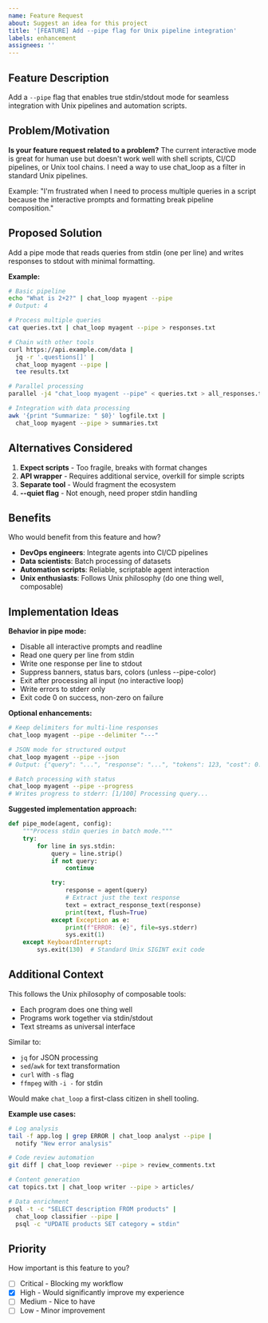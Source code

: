 ```yaml
---
name: Feature Request
about: Suggest an idea for this project
title: '[FEATURE] Add --pipe flag for Unix pipeline integration'
labels: enhancement
assignees: ''
---
```


## Feature Description
Add a `--pipe` flag that enables true stdin/stdout mode for seamless integration with Unix pipelines and automation scripts.

## Problem/Motivation
**Is your feature request related to a problem?**
The current interactive mode is great for human use but doesn't work well with shell scripts, CI/CD pipelines, or Unix tool chains. I need a way to use chat_loop as a filter in standard Unix pipelines.

Example: "I'm frustrated when I need to process multiple queries in a script because the interactive prompts and formatting break pipeline composition."

## Proposed Solution
Add a pipe mode that reads queries from stdin (one per line) and writes responses to stdout with minimal formatting.

**Example:**
```bash
# Basic pipeline
echo "What is 2+2?" | chat_loop myagent --pipe
# Output: 4

# Process multiple queries
cat queries.txt | chat_loop myagent --pipe > responses.txt

# Chain with other tools
curl https://api.example.com/data |
  jq -r '.questions[]' |
  chat_loop myagent --pipe |
  tee results.txt

# Parallel processing
parallel -j4 "chat_loop myagent --pipe" < queries.txt > all_responses.txt

# Integration with data processing
awk '{print "Summarize: " $0}' logfile.txt |
  chat_loop myagent --pipe > summaries.txt
```

## Alternatives Considered
1. **Expect scripts** - Too fragile, breaks with format changes
2. **API wrapper** - Requires additional service, overkill for simple scripts
3. **Separate tool** - Would fragment the ecosystem
4. **--quiet flag** - Not enough, need proper stdin handling

## Benefits
Who would benefit from this feature and how?
- **DevOps engineers**: Integrate agents into CI/CD pipelines
- **Data scientists**: Batch processing of datasets
- **Automation scripts**: Reliable, scriptable agent interaction
- **Unix enthusiasts**: Follows Unix philosophy (do one thing well, composable)

## Implementation Ideas
**Behavior in pipe mode:**
- Disable all interactive prompts and readline
- Read one query per line from stdin
- Write one response per line to stdout
- Suppress banners, status bars, colors (unless --pipe-color)
- Exit after processing all input (no interactive loop)
- Write errors to stderr only
- Exit code 0 on success, non-zero on failure

**Optional enhancements:**
```bash
# Keep delimiters for multi-line responses
chat_loop myagent --pipe --delimiter "---"

# JSON mode for structured output
chat_loop myagent --pipe --json
# Output: {"query": "...", "response": "...", "tokens": 123, "cost": 0.01}

# Batch processing with status
chat_loop myagent --pipe --progress
# Writes progress to stderr: [1/100] Processing query...
```

**Suggested implementation approach:**
```python
def pipe_mode(agent, config):
    """Process stdin queries in batch mode."""
    try:
        for line in sys.stdin:
            query = line.strip()
            if not query:
                continue

            try:
                response = agent(query)
                # Extract just the text response
                text = extract_response_text(response)
                print(text, flush=True)
            except Exception as e:
                print(f"ERROR: {e}", file=sys.stderr)
                sys.exit(1)
    except KeyboardInterrupt:
        sys.exit(130)  # Standard Unix SIGINT exit code
```

## Additional Context
This follows the Unix philosophy of composable tools:
- Each program does one thing well
- Programs work together via stdin/stdout
- Text streams as universal interface

Similar to:
- `jq` for JSON processing
- `sed`/`awk` for text transformation
- `curl` with `-s` flag
- `ffmpeg` with `-i -` for stdin

Would make `chat_loop` a first-class citizen in shell tooling.

**Example use cases:**
```bash
# Log analysis
tail -f app.log | grep ERROR | chat_loop analyst --pipe |
  notify "New error analysis"

# Code review automation
git diff | chat_loop reviewer --pipe > review_comments.txt

# Content generation
cat topics.txt | chat_loop writer --pipe > articles/

# Data enrichment
psql -t -c "SELECT description FROM products" |
  chat_loop classifier --pipe |
  psql -c "UPDATE products SET category = stdin"
```

## Priority
How important is this feature to you?
- [ ] Critical - Blocking my workflow
- [x] High - Would significantly improve my experience
- [ ] Medium - Nice to have
- [ ] Low - Minor improvement
